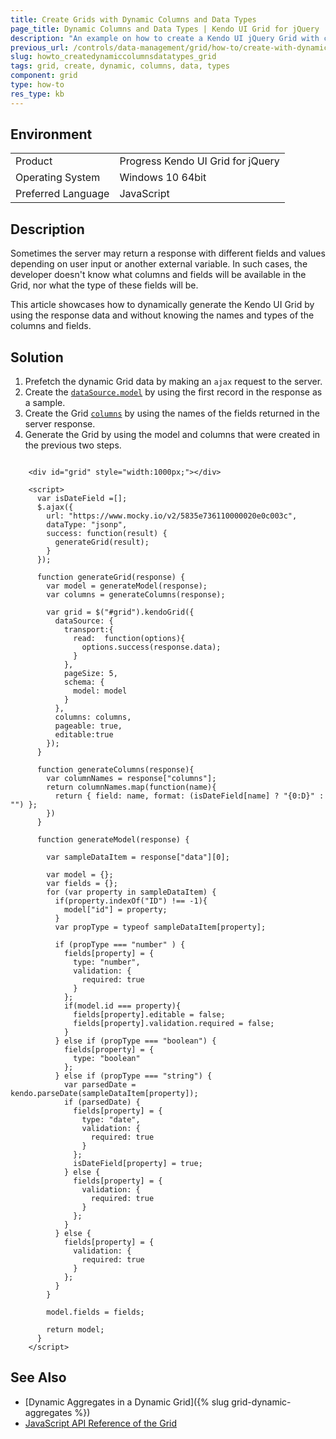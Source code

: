 ```yaml
---
title: Create Grids with Dynamic Columns and Data Types
page_title: Dynamic Columns and Data Types | Kendo UI Grid for jQuery
description: "An example on how to create a Kendo UI jQuery Grid with column and data fields information which is retrieved during runtime."
previous_url: /controls/data-management/grid/how-to/create-with-dynamic-columns-and-data-types, /controls/data-management/grid/how-to/various/create-with-dynamic-columns-and-data-types, /controls/data-management/grid/how-to/binding/create-with-dynamic-columns-and-data-types
slug: howto_createdynamiccolumnsdatatypes_grid
tags: grid, create, dynamic, columns, data, types
component: grid
type: how-to
res_type: kb
---
```


## Environment

<table>
 <tr>
  <td>Product</td>
  <td>Progress Kendo UI Grid for jQuery</td>
 </tr>
 <tr>
  <td>Operating System</td>
  <td>Windows 10 64bit</td>
 </tr>
 <tr>
  <td>Preferred Language</td>
  <td>JavaScript</td>
 </tr>
</table>

## Description

Sometimes the server may return a response with different fields and values depending on user input or another external variable. In such cases, the developer doesn't know what columns and fields will be available in the Grid, nor what the type of these fields will be. 

This article showcases how to dynamically generate the Kendo UI Grid by using the response data and without knowing the names and types of the columns and fields.

## Solution

1. Prefetch the dynamic Grid data by making an `ajax` request to the server.
1. Create the [`dataSource.model`](/api/javascript/data/datasource/configuration/schema#schemamodel) by using the first record in the response as a sample.
1. Create the Grid [`columns`](/api/javascript/ui/grid/configuration/columns) by using the names of the fields returned in the server response.
1. Generate the Grid by using the model and columns that were created in the previous two steps.

```dojo

    <div id="grid" style="width:1000px;"></div>

    <script>
      var isDateField =[];
      $.ajax({
        url: "https://www.mocky.io/v2/5835e736110000020e0c003c",
        dataType: "jsonp",
        success: function(result) {
          generateGrid(result);
        }
      });

      function generateGrid(response) {
        var model = generateModel(response);
        var columns = generateColumns(response);

        var grid = $("#grid").kendoGrid({
          dataSource: {
            transport:{
              read:  function(options){
                options.success(response.data);
              }
            },
            pageSize: 5,
            schema: {
              model: model
            }
          },
          columns: columns,
          pageable: true,
          editable:true
        });
      }

      function generateColumns(response){
        var columnNames = response["columns"];
        return columnNames.map(function(name){
          return { field: name, format: (isDateField[name] ? "{0:D}" : "") };
        })
      }

      function generateModel(response) {

        var sampleDataItem = response["data"][0];

        var model = {};
        var fields = {};
        for (var property in sampleDataItem) {
          if(property.indexOf("ID") !== -1){
            model["id"] = property;
          }
          var propType = typeof sampleDataItem[property];

          if (propType === "number" ) {
            fields[property] = {
              type: "number",
              validation: {
                required: true
              }
            };
            if(model.id === property){
              fields[property].editable = false;
              fields[property].validation.required = false;
            }
          } else if (propType === "boolean") {
            fields[property] = {
              type: "boolean"
            };
          } else if (propType === "string") {
            var parsedDate = kendo.parseDate(sampleDataItem[property]);
            if (parsedDate) {
              fields[property] = {
                type: "date",
                validation: {
                  required: true
                }
              };
              isDateField[property] = true;
            } else {
              fields[property] = {
                validation: {
                  required: true
                }
              };
            }
          } else {
            fields[property] = {
              validation: {
                required: true
              }
            };
          }
        }

        model.fields = fields;

        return model;
      }
    </script>
```

## See Also

* [Dynamic Aggregates in a Dynamic Grid]({% slug grid-dynamic-aggregates %})
* [JavaScript API Reference of the Grid](/api/javascript/ui/grid)
